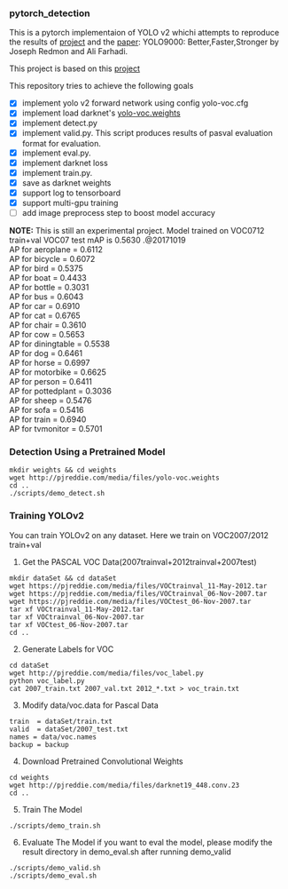 ### pytorch_detection
This is a pytorch implementaion of YOLO v2 whichi attempts to reproduce the results of [project](https://pjreddie.com/darknet/yolo) and the [paper](https://arxiv.org/abs/1612.08242): YOLO9000: Better,Faster,Stronger by Joseph Redmon and Ali Farhadi.

This project is based on this [project](https://github.com/marvis/pytorch-yolo2)

This repository tries to achieve the following goals
- [x] implement yolo v2 forward network using config yolo-voc.cfg
- [x] implement load darknet's [yolo-voc.weights](http://pjreddie.com/media/files/yolo-voc.weights)
- [x] implement detect.py 
- [x] implement valid.py. This script produces results of pasval evaluation format for evaluation. 
- [x] implement eval.py. 
- [x] implement darknet loss
- [x] implement train.py. 
- [x] save as darknet weights
- [x] support log to tensorboard
- [x] support multi-gpu training  
- [ ] add image preprocess step to boost model accuracy

**NOTE:**
This is still an experimental project. Model trained on VOC0712 train+val
VOC07 test mAP is 0.5630 .@20171019 <br>
        AP for aeroplane       = 0.6112<br>
        AP for bicycle         = 0.6072<br>
        AP for bird            = 0.5375<br>
        AP for boat            = 0.4433<br>
        AP for bottle          = 0.3031<br>
        AP for bus             = 0.6043<br>
        AP for car             = 0.6910<br>
        AP for cat             = 0.6765<br>
        AP for chair           = 0.3610<br>
        AP for cow             = 0.5653<br>
        AP for diningtable     = 0.5538<br>
        AP for dog             = 0.6461<br>
        AP for horse           = 0.6997<br>
        AP for motorbike       = 0.6625<br>
        AP for person          = 0.6411<br>
        AP for pottedplant     = 0.3036<br>
        AP for sheep           = 0.5476<br>
        AP for sofa            = 0.5416<br>
        AP for train           = 0.6940<br>
        AP for tvmonitor       = 0.5701<br>

### Detection Using a Pretrained Model
```
mkdir weights && cd weights
wget http://pjreddie.com/media/files/yolo-voc.weights
cd ..
./scripts/demo_detect.sh
```

### Training YOLOv2
You can train YOLOv2 on any dataset. Here we train on VOC2007/2012 train+val
1. Get the PASCAL VOC Data(2007trainval+2012trainval+2007test)
```
mkdir dataSet && cd dataSet
wget https://pjreddie.com/media/files/VOCtrainval_11-May-2012.tar
wget https://pjreddie.com/media/files/VOCtrainval_06-Nov-2007.tar
wget https://pjreddie.com/media/files/VOCtest_06-Nov-2007.tar
tar xf VOCtrainval_11-May-2012.tar
tar xf VOCtrainval_06-Nov-2007.tar
tar xf VOCtest_06-Nov-2007.tar
cd ..
```
2. Generate Labels for VOC
```
cd dataSet
wget http://pjreddie.com/media/files/voc_label.py
python voc_label.py
cat 2007_train.txt 2007_val.txt 2012_*.txt > voc_train.txt
```
3. Modify data/voc.data for Pascal Data
```
train  = dataSet/train.txt
valid  = dataSet/2007_test.txt
names = data/voc.names
backup = backup
```
4. Download Pretrained Convolutional Weights
```
cd weights
wget http://pjreddie.com/media/files/darknet19_448.conv.23
cd ..
```
5. Train The Model
```
./scripts/demo_train.sh
```
6. Evaluate The Model
if you want to eval the model, please modify the result directory in demo_eval.sh after running demo_valid 
```
./scripts/demo_valid.sh
./scripts/demo_eval.sh
```